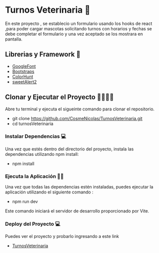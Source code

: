# Turnos Veterinaria 🐶

En este proyecto , se establecio un formulario usando los hooks de react ,para poder cargar mascotas solicitando turnos con horarios y fechas se debe completar el formulario y una vez aceptado se los mostrara en pantalla. 


## Librerias y Framework 🎨

- [GoogleFont](https://fonts.google.com/)
- [Bootstraps](https://react-bootstrap.github.io/) 
- [ColorHunt](https://colorhunt.co/palette/1d2b537e2553ff004dfaef5d)
- [sweetAlert2](https://sweetalert2.com/download)

## Clonar y Ejecutar el Proyecto 👨‍💻👨‍💻

Abre tu terminal y ejecuta el sigueinte comando para clonar el repositorio.

- git clone https://github.com/CosmeNicolas/TurnosVeterinaria.git
- cd turnosVeterinaria

### Instalar Dependencias 💻

Una vez que estés dentro del directorio del proyecto, instala las dependencias utilizando npm install:

- npm install

### Ejecuta la Aplicación 👨‍💻

Una vez que todas las dependencias estén instaladas, puedes ejecutar la aplicación utilizando el siguiente comando :

- npm run dev 

Este comando iniciará el servidor de desarrollo proporcionado por Vite.
### Deploy del Proyecto 💻

Puedes ver el proyecto y probarlo ingresando a este link
- [TurnosVeterinaria](https://veterinaria-peluditos-turnos.netlify.app/)